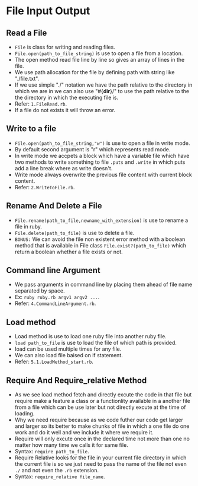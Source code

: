 # File Input Output
 ## Read a File
  - `File` is class for writing and reading files.
  - `File.open(path_to_file_string)` is use to open a file from a location.
  - The open method read file line by line so gives an array of lines in the file.
  - We use path allocation for the file by defining path with string like "./file.txt".
  - If we use simple "./" notation we have the path relative to the directory in which we are in we can also use "#{__dir__}/" to use the path relative to the the directory in which the executing file is.
  - Refer: `1.FileRead.rb`.
  - If a file do not exists it will throw an error.

 ## Write to a file
  - `File.open(path_to_file_string,"w")` is use to open a file in write mode.
  - By default second argument is "r" which represents read mode.
  - In write mode we accpets a block which have a variable file which have two methods to write something to file `.puts` and `.write` in which puts add a line break where as write doesn't.
  - Write mode always overwrite the previous file content with current block content.
  - Refer: `2.WriteToFile.rb`. 

 ## Rename And Delete a File
  - `File.rename(path_to_file,newname_with_extension)` is use to rename a file in ruby.
  - `File.delete(path_to_file)` is use to delete a file.
  - `BONUS:` We can avoid the file non existent error method with a boolean method that is available in File class `File.exist?(path_to_file)` which return a boolean whether a file exists or not.

 ## Command line Argument
  - We pass arguments in command line by placing them ahead of file name separated by space.
  - Ex: `ruby ruby.rb argv1 argv2 ...`.
  - Refer: `4.CommandLineArgument.rb`.

 ## Load method
  - Load method is use to load one ruby file into another ruby file.
  - `load path_to_file` is use to load the file of which path is provided.
  - load can be used multiple times for any file.
  - We can also load file baised on if statement.
  - Refer: `5.1.LoadMethod_start.rb`.

 ## Require And Require_relative Method
  - As we see load method fetch and directly excute the code in that file but require make a feature a class or a functionlity available in a another file from a file which can be use later but not directly excute at the time of loading.
  - Why we need require because as we code futher our code get larger and larger so its better to make chunks of file in which a one file do one work and do it well and we include it where we require it.
  - Require will only excute once in the declared time not more than one no matter how many time we calls it for same file.
  - Syntax: `require path_to_file`.
  - Require Relative looks for the file in your current file directory in which the current file is so we just need to pass the name of the file not even `./` and not even the `.rb` extension.
  - Syntax: `require_relative file_name`.